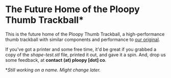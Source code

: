 # The Future Home of the Ploopy Thumb Trackball*

This is the future home of the Ploopy Thumb Trackball, a high-performance thumb trackball with similar components and performance to [our original](https://github.com/ploopyco/trackball).

If you've got a printer and some free time, it'd be great if you grabbed a copy of the *shape-test.stl* file, printed it out, and gave it a spin. And, drop us some feedback, at **contact (at) ploopy [dot] co**.


**Still working on a name. Might change later.*
